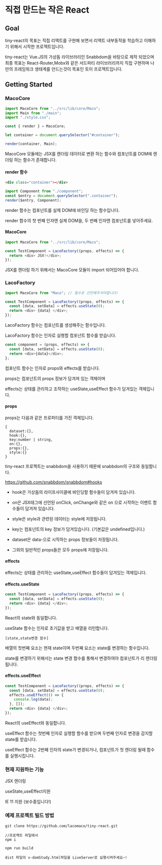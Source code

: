# 직접 만드는 작은 React

## Goal

tiny-react의 목표는 직접 리액트를 구현해 보면서 리액트 내부동작을 학습하고 이해하기 위해서 시작한 프로젝트입니다.

tiny-react는 Vue.JS의 가상돔 라이브러리인 Snabbdom을 바탕으로 제작 되었으며 최종 목표는 React-Router,Mobx와 같은 서드파티 라이브러리까지 직접 구현하며 나만의 프레임워크 생태계를 만드는것이 목표인 토이 프로젝트입니다.

## Getting Started

### MacoCore

```js
import MacoCore from "../src/lib/core/Maco";
import Main from "./main";
import "./style.css";

const { render } = MacoCore;

let container = document.querySelector("#container");

render(container, Main);
```

MacoCore 모듈에는 JSX를 렌더링 데이터로 변환 하는 함수와 컴포넌트를 DOM에 렌더링 하는 함수가 존재합니다.

#### render 함수

```html
<div class="container"></div>
```

```js
import Component from "./component";
const $entry = document.querySelector(".container");
render($entry, Component);
```

render 함수는 컴포넌트를 실제 DOM에 바인딩 하는 함수입니다.

render 함수의 첫 번째 인자엔 실제 DOM을, 두 번째 인자엔 컴포넌트를 넣어주세요.

#### MacoCore

```js
import MacoCore from "../src/lib/core/Maco";

const TestComponent = LacoFactory((props, effects) => {
  return <div> JSX!</div>;
});
```

JSX를 렌더링 하기 위해서는 MacoCore 모듈이 import 되어있어야 합니다.

### LacoFactory

```js
import MacoCore from "Maco"; // 필수로 선언해주셔야합니다!

const TestComponent = LacoFactory((props, effects) => {
  const [data, setData] = effects.useState(0);
  return <div> {data} </div>;
});
```

LacoFactory 함수는 컴포넌트를 생성해주는 함수입니다.

LacoFactory 함수는 인자로 실행할 컴포넌트 함수를 받습니다.

```js
const component = (props, effects) => {
  const [data, setData] = effects.useState(0);
  return <div>{data}</div>;
};
```

컴포넌트 함수는 인자로 props와 effects를 받습니다.

props는 컴포넌트의 props 정보가 담겨져 있는 객체이며

effects는 상태를 관리하고 조작하는 useState,useEffect 함수가 담겨있는 객체입니다.

#### props

props는 다음과 같은 프로퍼티를 가진 객체입니다.

```
{
  dataset:{},
  hook:{},
  key:number | string,
  on:{},
  props:{},
  style:{}
}
```

tiny-react 프로젝트는 snabbdom을 사용하기 때문에 snabbdom의 구조와 동일합니다.

https://github.com/snabbdom/snabbdom#hooks

- hook은 가상돔의 라이프사이클에 바인딩할 함수들이 담겨져 있습니다.

- on은 JSX태그에 선언된 onClick, onChange와 같은 on 으로 시작하는 이벤트 함수들이 담겨져 있습니다.

- style은 style과 관련된 데이터는 style에 저장됩니다.

- key는 컴포넌트의 key 정보가 담겨있습니다. (기본값은 undefined입니다.)

- dataset은 data-으로 시작하는 props 정보들이 저장됩니다.

- 그외의 일반적인 props들은 모두 props에 저장됩니다.

#### effects

effects는 상태를 관리하는 useState,useEffect 함수들이 담겨있는 객체입니다.

#### effects.useState

```js
const TestComponent = LacoFactory((props, effects) => {
  const [data, setData] = effects.useState(0);
  return <div> {data} </div>;
});
```

React의 state와 동일합니다.

useState 함수는 인자로 초기값을 받고 배열을 리턴합니다.

```
[state,state변경 함수]
```

배열의 첫번째 요소는 현재 state이며 두번째 요소는 state를 변경하는 함수입니다.

state를 변경하기 위해서는 state 변경 함수를 통해서 변경하여야 컴포넌트가 리 렌더링 됩니다.

#### effects.useEffect

```js
const TestComponent = LacoFactory((props, effects) => {
  const [data, setData] = effects.useState(0);
  effects.useEffect(() => {
    console.log(data);
  }, []);
  return <div> {data} </div>;
});
```

React의 useEffect와 동일합니다.

useEffect 함수는 첫번째 인자로 실행할 함수를 받으며 두번째 인자로 변경을 감지할 state를 받습니다.

useEffect 함수는 2번째 인자의 state가 변경되거나, 컴포넌트가 첫 렌더링 될때 함수를 실행시킵니다.

### 현재 지원하는 기능

JSX 렌더링

useState,useEffect지원

IE 11 지원 (보수중입니다!)

### 예제 프로젝트 빌드 방법

```
git clone https://github.com/lacomaco/tiny-react.git

//프로젝트 파일에서
npm i

npm run build

dist 파일의 v-domStudy.html파일을 LiveServer로 실행시켜주세요~!
```
